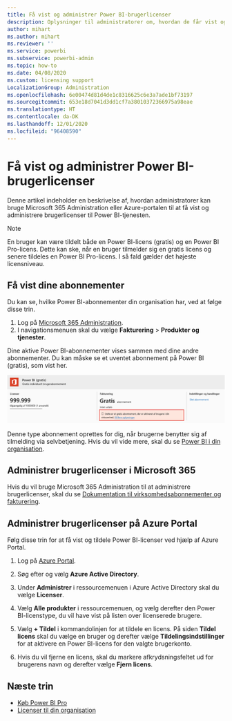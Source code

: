 ```yaml
---
title: Få vist og administrer Power BI-brugerlicenser
description: Oplysninger til administratorer om, hvordan de får vist og administrerer Power BI-brugerlicenserne i deres organisation.
author: mihart
ms.author: mihart
ms.reviewer: ''
ms.service: powerbi
ms.subservice: powerbi-admin
ms.topic: how-to
ms.date: 04/08/2020
ms.custom: licensing support
LocalizationGroup: Administration
ms.openlocfilehash: 6e00474d81d4de1c8316625c6e3a7ade1bf73197
ms.sourcegitcommit: 653e18d7041d3dd1cf7a38010372366975a98eae
ms.translationtype: HT
ms.contentlocale: da-DK
ms.lasthandoff: 12/01/2020
ms.locfileid: "96408590"
---
```

# <a name="view-and-manage-power-bi-user-licenses"></a>Få vist og administrer Power BI-brugerlicenser

Denne artikel indeholder en beskrivelse af, hvordan administratorer kan bruge Microsoft 365 Administration eller Azure-portalen til at få vist og administrere brugerlicenser til Power BI-tjenesten.

> [!NOTE]
>
>En bruger kan være tildelt både en Power BI-licens (gratis) og en Power BI Pro-licens. Dette kan ske, når en bruger tilmelder sig en gratis licens og senere tildeles en Power BI Pro-licens. I så fald gælder det højeste licensniveau.
>

## <a name="view-your-subscriptions"></a>Få vist dine abonnementer

Du kan se, hvilke Power BI-abonnementer din organisation har, ved at følge disse trin.

1. Log på [Microsoft 365 Administration](https://admin.microsoft.com).
2. I navigationsmenuen skal du vælge **Fakturering** > **Produkter og tjenester**.

Dine aktive Power BI-abonnementer vises sammen med dine andre abonnementer. Du kan måske se et uventet abonnement på Power BI (gratis), som vist her.

  ![Skærmbillede af Power BI-abonnementet, der viser et gratis abonnement.](media/service-admin-manage-licenses/power-bi-free-user-activated.png)

Denne type abonnement oprettes for dig, når brugerne benytter sig af tilmelding via selvbetjening. Hvis du vil vide mere, skal du se [Power BI i din organisation](/microsoft-365/admin/misc/power-bi-in-your-organization?view=o365-worldwide).

## <a name="manage-user-licenses-in-microsoft-365"></a>Administrer brugerlicenser i Microsoft 365

Hvis du vil bruge Microsoft 365 Administration til at administrere brugerlicenser, skal du se [Dokumentation til virksomhedsabonnementer og fakturering](/microsoft-365/commerce/?view=o365-worldwide).

## <a name="manage-user-licenses-in-azure-portal"></a>Administrer brugerlicenser på Azure Portal

Følg disse trin for at få vist og tildele Power BI-licenser ved hjælp af Azure Portal.

1. Log på [Azure Portal](https://portal.azure.com).

2. Søg efter og vælg **Azure Active Directory**.

3. Under **Administrer** i ressourcemenuen i Azure Active Directory skal du vælge **Licenser**.

4. Vælg **Alle produkter** i ressourcemenuen, og vælg derefter den Power BI-licenstype, du vil have vist på listen over licenserede brugere.

5. Vælg **+ Tildel** i kommandolinjen for at tildele en licens. På siden **Tildel licens** skal du vælge en bruger og derefter vælge **Tildelingsindstillinger** for at aktivere en Power BI-licens for den valgte brugerkonto.

6. Hvis du vil fjerne en licens, skal du markere afkrydsningsfeltet ud for brugerens navn og derefter vælge **Fjern licens**.

## <a name="next-steps"></a>Næste trin

- [Køb Power BI Pro](service-admin-purchasing-power-bi-pro.md)
- [Licenser til din organisation](service-admin-licensing-organization.md)
